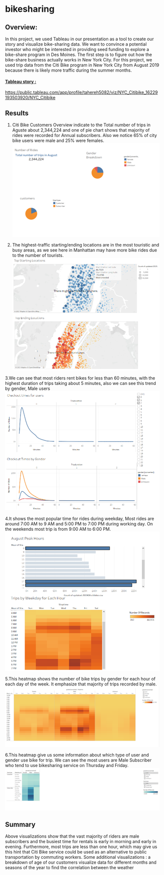 # bikesharing

## Overview:
In this project, we used Tableau in our presentation as a tool to create our story and visualize bike-sharing data.
We want to convince a potential investor who might be interested in providing seed funding to explore a bike-share program in Des Moines. The first step is to figure out how the bike-share business actually works in New York City.
For this project, we used trip data from the Citi Bike program in New York City from August 2019 because there is likely more traffic during the summer months.
#### [Tableau story :](https://public.tableau.com/app/profile/tahereh5082/viz/NYC_Citibike_16229193503920/NYC_Citibike) 
https://public.tableau.com/app/profile/tahereh5082/viz/NYC_Citibike_16229193503920/NYC_Citibike

## Results

1. Citi Bike Customers Overview indicate to the Total number of trips in Aguste about 2,344,224 and one of pie chart shows that majority of rides were recorded for Annual subscribers. Also we notice 65% of city bike users were male and 25% were females.
![1.png](https://github.com/tjavaheripour/bikesharing/blob/main/Resources/1.PNG)

2. The highest-traffic starting/ending locations are in the most touristic and busy areas, as we see here in Manhattan may have more bike rides due to the number of tourists.
![2.png](https://github.com/tjavaheripour/bikesharing/blob/main/Resources/2.PNG)

3.We can see that most riders rent bikes for less than 60 minutes, with the highest duration of trips taking about 5 minutes, also we can see this trend by gender, Male users 
![3a.png](https://github.com/tjavaheripour/bikesharing/blob/main/Resources/3a.PNG)

4.It shows the most popular time for rides during weekday, Most rides are around 7:00 AM to 9 AM and 5:00 PM to 7:00 PM during working day. On the weekends most trip is from 9:00 AM to 6:00 PM.
![4.png](https://github.com/tjavaheripour/bikesharing/blob/main/Resources/4.PNG)

5.This heatmap shows the number of bike trips by gender for each hour of each day of the week. It emphasize that majority of trips recorded by male. 
![5a.png](https://github.com/tjavaheripour/bikesharing/blob/main/Resources/5a.PNG)

6.This heatmap give us some information about which type of user and gender use bike for trip. We can see the most users are Male Subscriber who tend to use bikesharing service on Thursday and Friday.
![6.png](https://github.com/tjavaheripour/bikesharing/blob/main/Resources/6.PNG)

## Summary
Above visualizations show that the vast majority of riders are male subscribers and the busiest time for rentals is early in morning and early in evening. Furthermore, most trips are less than one hour, which may give us this hint that Citi Bike service could be used as an alternative to public transportation by commuting workers.
Some additional visualizations :
a breakdown of age of our customers
visualize data for different months and seasons of the year to find the correlation between the weather



